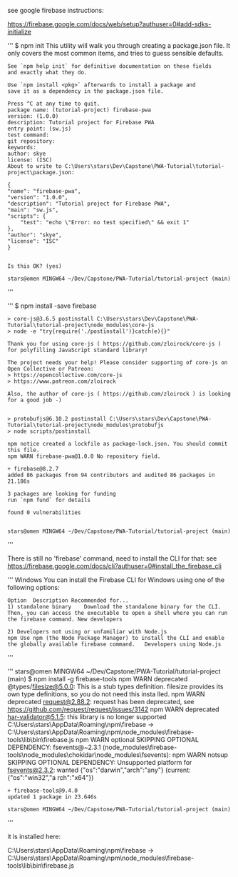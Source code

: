 


see google firebase instructions:  

https://firebase.google.com/docs/web/setup?authuser=0#add-sdks-initialize

'''
    $ npm init
    This utility will walk you through creating a package.json file.
    It only covers the most common items, and tries to guess sensible defaults.

    See `npm help init` for definitive documentation on these fields
    and exactly what they do.

    Use `npm install <pkg>` afterwards to install a package and
    save it as a dependency in the package.json file.

    Press ^C at any time to quit.
    package name: (tutorial-project) firebase-pwa
    version: (1.0.0)
    description: Tutorial project for Firebase PWA
    entry point: (sw.js)
    test command:
    git repository:
    keywords:
    author: skye
    license: (ISC)
    About to write to C:\Users\stars\Dev\Capstone\PWA-Tutorial\tutorial-project\package.json:

    {
    "name": "firebase-pwa",
    "version": "1.0.0",
    "description": "Tutorial project for Firebase PWA",
    "main": "sw.js",
    "scripts": {
        "test": "echo \"Error: no test specified\" && exit 1"
    },
    "author": "skye",
    "license": "ISC"
    }


    Is this OK? (yes)

    stars@omen MINGW64 ~/Dev/Capstone/PWA-Tutorial/tutorial-project (main)

'''


'''
    $ npm install -save firebase

    > core-js@3.6.5 postinstall C:\Users\stars\Dev\Capstone\PWA-Tutorial\tutorial-project\node_modules\core-js
    > node -e "try{require('./postinstall')}catch(e){}"

    Thank you for using core-js ( https://github.com/zloirock/core-js ) for polyfilling JavaScript standard library!

    The project needs your help! Please consider supporting of core-js on Open Collective or Patreon:
    > https://opencollective.com/core-js
    > https://www.patreon.com/zloirock

    Also, the author of core-js ( https://github.com/zloirock ) is looking for a good job -)


    > protobufjs@6.10.2 postinstall C:\Users\stars\Dev\Capstone\PWA-Tutorial\tutorial-project\node_modules\protobufjs
    > node scripts/postinstall

    npm notice created a lockfile as package-lock.json. You should commit this file.
    npm WARN firebase-pwa@1.0.0 No repository field.

    + firebase@8.2.7
    added 86 packages from 94 contributors and audited 86 packages in 21.186s

    3 packages are looking for funding
    run `npm fund` for details

    found 0 vulnerabilities


    stars@omen MINGW64 ~/Dev/Capstone/PWA-Tutorial/tutorial-project (main)

'''


There is still no 'firebase' command, need to install the CLI for that:
see https://firebase.google.com/docs/cli?authuser=0#install_the_firebase_cli

'''
    Windows
    You can install the Firebase CLI for Windows using one of the following options:

    Option	Description	Recommended for...
    1) standalone binary	Download the standalone binary for the CLI. Then, you can access the executable to open a shell where you can run the firebase command.	New developers

    2) Developers not using or unfamiliar with Node.js
    npm	Use npm (the Node Package Manager) to install the CLI and enable the globally available firebase command.	Developers using Node.js
'''


'''
    stars@omen MINGW64 ~/Dev/Capstone/PWA-Tutorial/tutorial-project (main)
    $ npm install -g firebase-tools
    npm WARN deprecated @types/filesize@5.0.0: This is a stub types definition. filesize provides its own type definitions, so you do not need this insta
    lled.
    npm WARN deprecated request@2.88.2: request has been deprecated, see https://github.com/request/request/issues/3142
    npm WARN deprecated har-validator@5.1.5: this library is no longer supported
    C:\Users\stars\AppData\Roaming\npm\firebase -> C:\Users\stars\AppData\Roaming\npm\node_modules\firebase-tools\lib\bin\firebase.js
    npm WARN optional SKIPPING OPTIONAL DEPENDENCY: fsevents@~2.3.1 (node_modules\firebase-tools\node_modules\chokidar\node_modules\fsevents):
    npm WARN notsup SKIPPING OPTIONAL DEPENDENCY: Unsupported platform for fsevents@2.3.2: wanted {"os":"darwin","arch":"any"} (current: {"os":"win32","a
    rch":"x64"})

    + firebase-tools@9.4.0
    updated 1 package in 23.646s

    stars@omen MINGW64 ~/Dev/Capstone/PWA-Tutorial/tutorial-project (main)

'''

it is installed here:

C:\Users\stars\AppData\Roaming\npm\firebase -> C:\Users\stars\AppData\Roaming\npm\node_modules\firebase-tools\lib\bin\firebase.js


